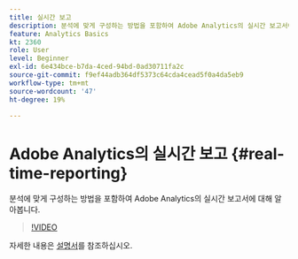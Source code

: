 ```yaml
---
title: 실시간 보고
description: 분석에 맞게 구성하는 방법을 포함하여 Adobe Analytics의 실시간 보고서에 대해 알아봅니다.
feature: Analytics Basics
kt: 2360
role: User
level: Beginner
exl-id: 6e434bce-b7da-4ced-94bd-0ad30711fa2c
source-git-commit: f9ef44adb364df5373c64cda4cead5f0a4da5eb9
workflow-type: tm+mt
source-wordcount: '47'
ht-degree: 19%

---
```


# Adobe Analytics의 실시간 보고 {#real-time-reporting}

분석에 맞게 구성하는 방법을 포함하여 Adobe Analytics의 실시간 보고서에 대해 알아봅니다.

>[!VIDEO](https://video.tv.adobe.com/v/25454/?quality=12&learn=on)

자세한 내용은 [설명서](https://experienceleague.adobe.com/docs/analytics/components/real-time-reporting/realtime.html?lang=ko)를 참조하십시오.
